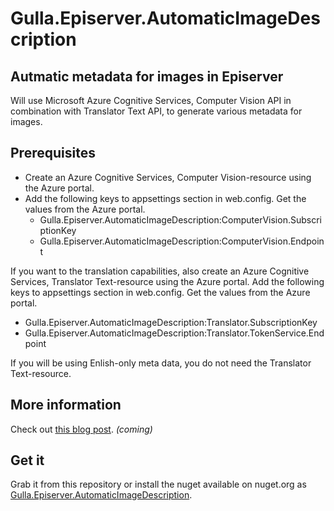 # Gulla.Episerver.AutomaticImageDescription

## Autmatic metadata for images in Episerver
Will use Microsoft Azure Cognitive Services, Computer Vision API in combination with Translator Text API, to generate various metadata for images.


## Prerequisites
* Create an Azure Cognitive Services, Computer Vision-resource using the Azure portal.
* Add the following keys to appsettings section in web.config. Get the values from the Azure portal.  
  - Gulla.Episerver.AutomaticImageDescription:ComputerVision.SubscriptionKey
  - Gulla.Episerver.AutomaticImageDescription:ComputerVision.Endpoint

If you want to the translation capabilities, also create an Azure Cognitive Services, Translator Text-resource using the Azure portal. Add the following keys to appsettings section in web.config. Get the values from the Azure portal.  
  - Gulla.Episerver.AutomaticImageDescription:Translator.SubscriptionKey
  - Gulla.Episerver.AutomaticImageDescription:Translator.TokenService.Endpoint

 If you will be using Enlish-only meta data, you do not need the Translator Text-resource. 

## More information
Check out [this blog post](https://blog.novacare.no/episerver-automatic-image-meta-data). _(coming)_

## Get it
Grab it from this repository or install the nuget available on nuget.org as [Gulla.Episerver.AutomaticImageDescription](https://www.nuget.org/).
